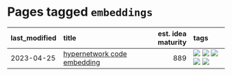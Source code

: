# Pages tagged `embeddings`

|last_modified|title|est. idea maturity|tags
|:---|:---|---:|:---|
|2023-04-25|[hypernetwork code embedding](../hypernetwork_embedding_for_code.md)|889|[![](https://img.shields.io/badge/tag-embeddings-b4bfb)](../tags/embeddings.md) [![](https://img.shields.io/badge/tag-llm-0e5ec)](../tags/llm.md) [![](https://img.shields.io/badge/tag-machinelearning-1fc7b)](../tags/machinelearning.md) [![](https://img.shields.io/badge/tag-models-17673)](../tags/models.md) [![](https://img.shields.io/badge/tag-nlp-d2ea1b)](../tags/nlp.md)|